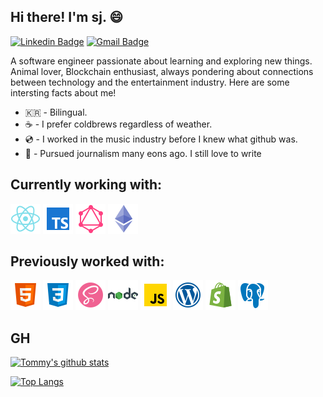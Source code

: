 ## Hi there! I'm sj. 😄

[![Linkedin Badge](https://img.shields.io/badge/-LinkedIn-blue?style=flat-square&logo=Linkedin&logoColor=white&link=https://www.linkedin.com/in/sjtommylee//)](https://www.linkedin.com/in/sjtommylee//)
[![Gmail Badge](https://img.shields.io/badge/-Gmail-d14836?style=flat-square&logo=Gmail&logoColor=white&link=mailto:sjtommylee@gmail.com)](mailto:sjtommylee@gmail.com)

A software engineer passionate about learning and exploring new things.
Animal lover, Blockchain enthusiast, always pondering about connections between technology and the entertainment industry.
Here are some intersting facts about me!

- 🇰🇷 - Bilingual.
- ☕️ - I prefer coldbrews regardless of weather.
- 💿 - I worked in the music industry before I knew what github was.
- 📝 - Pursued journalism many eons ago. I still love to write

## Currently working with:

<a href="https://reactjs.org/" title="React"> <img alt="" src="assets/icons8-react-native-48.png" /></a>
<a href="https://www.typescriptlang.org/docs/" title="React"> <img alt="" src="assets/icons8-typescript-48.png" /></a>
<a href="https://graphql.org/" title="React"> <img alt="" src="assets/icons8-graphql-48.png" /></a>
<a href="" title="React"> <img alt="" src="assets/icons8-ethereum-48.png" /></a>

## Previously worked with:

<a href="https://developer.mozilla.org/en-US/docs/Web/Guide/HTML/HTML5" title="React"> <img alt="" src="assets/icons8-html-5-48.png" /></a>
<a href="https://www.w3schools.com/css/" title="React"> <img alt="" src="assets/icons8-css3-48.png" /></a>
<a href="https://sass-lang.com/" title="React"> <img alt="" src="assets/icons8-sass-avatar-48.png" /></a>
<a href="https://nodejs.org/en/" title="React"> <img alt="" src="assets/icons8-nodejs-48.png" /></a>
<a href="https://www.javascript.com/" title="React"> <img alt="" src="assets/icons8-javascript-48.png" /></a>
<a href="https://wordpress.com/" title="React"> <img alt="" src="assets/icons8-wordpress-48.png" /></a>
<a href="https://www.shopify.com/" title="React"> <img alt="" src="assets/icons8-shopify-48.png" /></a>
<a href="https://www.postgresql.org/docs/" title="React"> <img alt="" src="assets/icons8-postgresql-48.png" /></a>

## GH

[![Tommy's github stats](https://github-readme-stats.vercel.app/api?username=appreciate-tommy&show_icons=true&hide=contribs,issues,stars)](https://github.com/appreciate-tommy)

[![Top Langs](https://github-readme-stats.vercel.app/api/top-langs/?username=appreciate-tommy&layout=compact)](https://github.com/appreciate-tommy)

<!--
**sjtommylee/sjtommylee** is a ✨ _special_ ✨ repository because its `README.md` (this file) appears on your GitHub profile.

Here are some ideas to get you started:

- 🔭 I’m currently working on ...
- 🌱 I’m currently learning ...
- 👯 I’m looking to collaborate on ...
- 🤔 I’m looking for help with ...
- 💬 Ask me about ...
- 📫 How to reach me: ...
- 😄 Pronouns: ...
- ⚡ Fun fact: ...
-->

